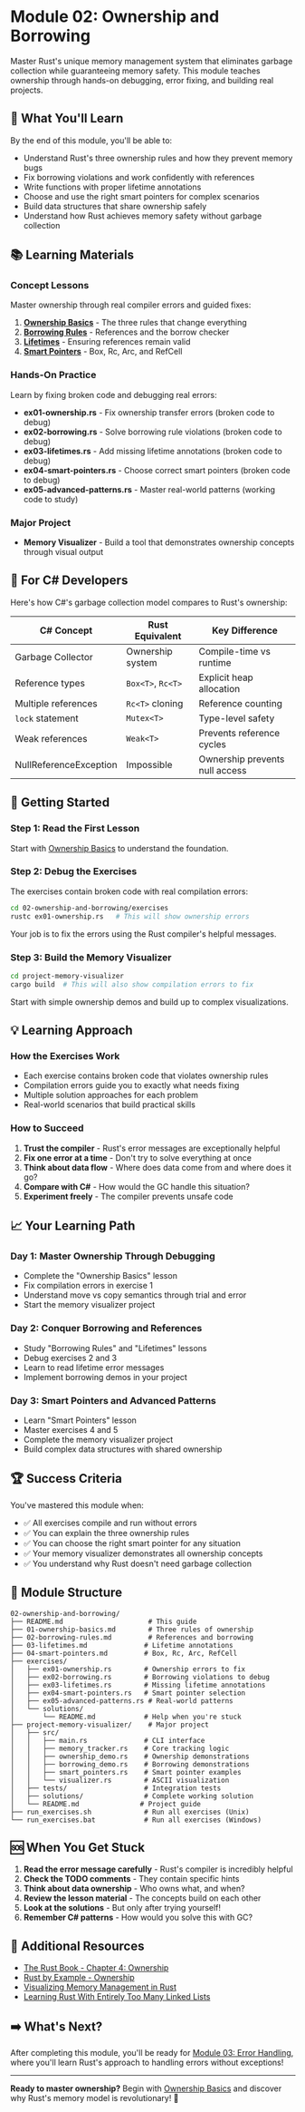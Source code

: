 # Module 02: Ownership and Borrowing

Master Rust's unique memory management system that eliminates garbage collection while guaranteeing memory safety. This module teaches ownership through hands-on debugging, error fixing, and building real projects.

## 🎯 What You'll Learn

By the end of this module, you'll be able to:

- Understand Rust's three ownership rules and how they prevent memory bugs
- Fix borrowing violations and work confidently with references
- Write functions with proper lifetime annotations
- Choose and use the right smart pointers for complex scenarios
- Build data structures that share ownership safely
- Understand how Rust achieves memory safety without garbage collection

## 📚 Learning Materials

### **Concept Lessons**
Master ownership through real compiler errors and guided fixes:

1. **[Ownership Basics](01-ownership-basics.md)** - The three rules that change everything
2. **[Borrowing Rules](02-borrowing-rules.md)** - References and the borrow checker
3. **[Lifetimes](03-lifetimes.md)** - Ensuring references remain valid
4. **[Smart Pointers](04-smart-pointers.md)** - Box, Rc, Arc, and RefCell

### **Hands-On Practice**
Learn by fixing broken code and debugging real errors:

- **ex01-ownership.rs** - Fix ownership transfer errors (broken code to debug)
- **ex02-borrowing.rs** - Solve borrowing rule violations (broken code to debug)
- **ex03-lifetimes.rs** - Add missing lifetime annotations (broken code to debug)
- **ex04-smart-pointers.rs** - Choose correct smart pointers (broken code to debug)
- **ex05-advanced-patterns.rs** - Master real-world patterns (working code to study)

### **Major Project**
- **Memory Visualizer** - Build a tool that demonstrates ownership concepts through visual output

## 🔄 For C# Developers

Here's how C#'s garbage collection model compares to Rust's ownership:

| C# Concept | Rust Equivalent | Key Difference |
|------------|-----------------|----------------|
| Garbage Collector | Ownership system | Compile-time vs runtime |
| Reference types | `Box<T>`, `Rc<T>` | Explicit heap allocation |
| Multiple references | `Rc<T>` cloning | Reference counting |
| `lock` statement | `Mutex<T>` | Type-level safety |
| Weak references | `Weak<T>` | Prevents reference cycles |
| NullReferenceException | Impossible | Ownership prevents null access |

## 🚀 Getting Started

### **Step 1: Read the First Lesson**
Start with [Ownership Basics](01-ownership-basics.md) to understand the foundation.

### **Step 2: Debug the Exercises**
The exercises contain broken code with real compilation errors:

```bash
cd 02-ownership-and-borrowing/exercises
rustc ex01-ownership.rs   # This will show ownership errors
```

Your job is to fix the errors using the Rust compiler's helpful messages.

### **Step 3: Build the Memory Visualizer**
```bash
cd project-memory-visualizer
cargo build  # This will also show compilation errors to fix
```

Start with simple ownership demos and build up to complex visualizations.

## 💡 Learning Approach

### **How the Exercises Work**
- Each exercise contains broken code that violates ownership rules
- Compilation errors guide you to exactly what needs fixing
- Multiple solution approaches for each problem
- Real-world scenarios that build practical skills

### **How to Succeed**
1. **Trust the compiler** - Rust's error messages are exceptionally helpful
2. **Fix one error at a time** - Don't try to solve everything at once
3. **Think about data flow** - Where does data come from and where does it go?
4. **Compare with C#** - How would the GC handle this situation?
5. **Experiment freely** - The compiler prevents unsafe code

## 📈 Your Learning Path

### **Day 1: Master Ownership Through Debugging**
- Complete the "Ownership Basics" lesson
- Fix compilation errors in exercise 1
- Understand move vs copy semantics through trial and error
- Start the memory visualizer project

### **Day 2: Conquer Borrowing and References**
- Study "Borrowing Rules" and "Lifetimes" lessons
- Debug exercises 2 and 3
- Learn to read lifetime error messages
- Implement borrowing demos in your project

### **Day 3: Smart Pointers and Advanced Patterns**
- Learn "Smart Pointers" lesson
- Master exercises 4 and 5
- Complete the memory visualizer project
- Build complex data structures with shared ownership

## 🏆 Success Criteria

You've mastered this module when:
- ✅ All exercises compile and run without errors
- ✅ You can explain the three ownership rules
- ✅ You can choose the right smart pointer for any situation
- ✅ Your memory visualizer demonstrates all ownership concepts
- ✅ You understand why Rust doesn't need garbage collection

## 📁 Module Structure

```
02-ownership-and-borrowing/
├── README.md                     # This guide
├── 01-ownership-basics.md        # Three rules of ownership
├── 02-borrowing-rules.md         # References and borrowing
├── 03-lifetimes.md              # Lifetime annotations
├── 04-smart-pointers.md         # Box, Rc, Arc, RefCell
├── exercises/
│   ├── ex01-ownership.rs        # Ownership errors to fix
│   ├── ex02-borrowing.rs        # Borrowing violations to debug
│   ├── ex03-lifetimes.rs        # Missing lifetime annotations
│   ├── ex04-smart-pointers.rs   # Smart pointer selection
│   ├── ex05-advanced-patterns.rs # Real-world patterns
│   └── solutions/
│       └── README.md            # Help when you're stuck
├── project-memory-visualizer/    # Major project
│   ├── src/
│   │   ├── main.rs              # CLI interface
│   │   ├── memory_tracker.rs    # Core tracking logic
│   │   ├── ownership_demo.rs    # Ownership demonstrations
│   │   ├── borrowing_demo.rs    # Borrowing demonstrations
│   │   ├── smart_pointers.rs    # Smart pointer examples
│   │   └── visualizer.rs        # ASCII visualization
│   ├── tests/                   # Integration tests
│   ├── solutions/               # Complete working solution
│   └── README.md               # Project guide
├── run_exercises.sh             # Run all exercises (Unix)
└── run_exercises.bat            # Run all exercises (Windows)
```

## 🆘 When You Get Stuck

1. **Read the error message carefully** - Rust's compiler is incredibly helpful
2. **Check the TODO comments** - They contain specific hints
3. **Think about data ownership** - Who owns what, and when?
4. **Review the lesson material** - The concepts build on each other
5. **Look at the solutions** - But only after trying yourself!
6. **Remember C# patterns** - How would you solve this with GC?

## 🔗 Additional Resources

- [The Rust Book - Chapter 4: Ownership](https://doc.rust-lang.org/book/ch04-00-understanding-ownership.html)
- [Rust by Example - Ownership](https://doc.rust-lang.org/rust-by-example/scope.html)
- [Visualizing Memory Management in Rust](https://deepu.tech/memory-management-in-rust/)
- [Learning Rust With Entirely Too Many Linked Lists](https://rust-unofficial.github.io/too-many-lists/)

## ➡️ What's Next?

After completing this module, you'll be ready for [Module 03: Error Handling](../03-error-handling/README.md), where you'll learn Rust's approach to handling errors without exceptions!

---

**Ready to master ownership?** Begin with [Ownership Basics](01-ownership-basics.md) and discover why Rust's memory model is revolutionary! 🦀
